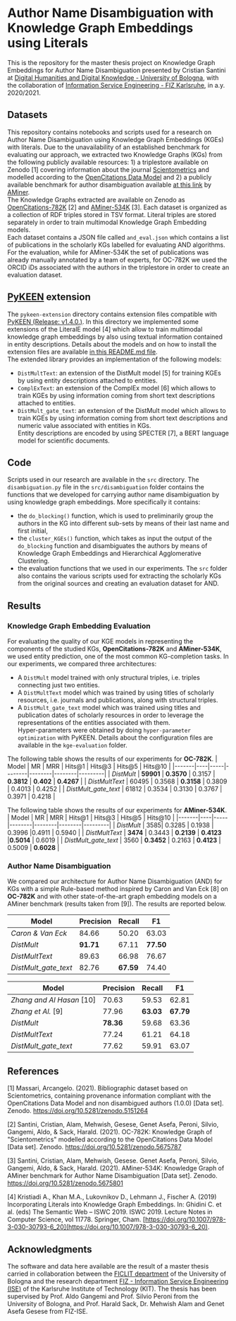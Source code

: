 # Author Name Disambiguation with Knowledge Graph Embeddings using Literals

This is the repository for the master thesis project on Knowledge Graph Embeddings for Author Name Disambiguation presented by Cristian Santini at [Digital Humanities and Digital Knowledge - University of Bologna](https://corsi.unibo.it/2cycle/DigitalHumanitiesKnowledge), with the collaboration of [Information Service Engineering - FIZ Karlsruhe](https://www.fiz-karlsruhe.de/en/forschung/information-service-engineering), in a.y. 2020/2021.

## Datasets

This repository contains notebooks and scripts used for a research on Author Name Disambiguation using Knowledge Graph Embeddings (KGEs) with literals.
Due to the unavailability of an established benchmark for evaluating our approach, we extracted two Knowledge Graphs (KGs) from the following publicly available resources: 1) a triplestore available on Zenodo [1] covering information about the journal [Scientometrics](https://www.springer.com/journal/11192) and modelled according to the [OpenCitations Data Model](https://opencitations.net/model) and 2) a publicly available benchmark for author disambiguation available [at this link](https://static.aminer.cn/misc/na-data-kdd18.zip) by [AMiner](https://www.aminer.org/). <br/>
The Knowledge Graphs extracted are available on Zenodo as [OpenCitations-782K](https://doi.org/10.5281/zenodo.5675787) [2] and [AMiner-534K](https://doi.org/10.5281/zenodo.5675801) [3]. Each dataset is organized as a collection of RDF triples stored in TSV format. Literal triples are stored separately in order to train multimodal Knowledge Graph Embedding models.<br/>
Each dataset contains a JSON file called `and_eval.json` which contains a list of publications in the scholarly KGs labelled for evaluating AND algorithms. For the evaluation, while for AMiner-534K the set of publications was already manually annotated by a team of experts, for OC-782K we used the ORCID iDs associated with the authors in the triplestore in order to create an evaluation dataset.

## [PyKEEN](https://github.com/pykeen/pykeen) extension

The `pykeen-extension` directory contains extension files compatible with [PyKEEN (Release: v1.4.0.)](https://github.com/pykeen/pykeen/releases/tag/v1.4.0). In this directory we implemented some extensions of the LiteralE model [4] which allow to train multimodal knowledge graph embeddings by also using textual information contained in entity descriptions. Details about the models and on how to install the extension files are available [in this README.md file](https://github.com/sntcristian/and-kge/blob/main/pykeen-extension/README.md).<br/>
The extended library provides an implementation of the following models:
- `DistMultText`: an extension of the DistMult model [5] for training KGEs by using entity descriptions attached to entities. 
- `ComplExText`: an extension of the ComplEx model [6] which allows to train KGEs by using information coming from short text descriptions attached to entities.
- `DistMult_gate_text`: an extension of the DistMult model which allows to train KGEs by using information coming from short text descriptions and numeric value associated with entities in KGs.<br/>
Entity descriptions are encoded by using SPECTER [7], a BERT language model for scientific documents.<br/>


## Code

Scripts used in our research are available in the `src` directory. The `disambiguation.py` file in the `src/disambiguation` folder contains the functions that we developed for carrying author name disambiguation by using knowledge graph embeddings. More specifically it contains:
- the `do_blocking()` function, which is used to preliminarily group the authors in the KG into different sub-sets by means of their last name and first initial,
- the `cluster_KGEs()` function, which takes as input the output of the `do_blocking` function and disambiguates the authors by means of Knowledge Graph Embeddings and Hierarchical Agglomerative Clustering.
- the evaluation functions that we used in our experiments.
The `src` folder also contains the various scripts used for extracting the scholarly KGs from the original sources and creating an evaluation dataset for AND.<br/>

## Results

### Knowledge Graph Embedding Evaluation

For evaluating the quality of our KGE models in representing the components of the studied KGs, **OpenCitations-782K** and **AMiner-534K**, we used entity prediction, one of the most common KG-completion tasks. In our experiments, we compared three architectures:
- A `DistMult` model trained with only structural triples, i.e. triples connecting just two entities.
- A `DistMultText` model which was trained by using titles of scholarly resources, i.e. journals and publications, along with structural triples.
- A `DistMult_gate_text` model which was trained using titles and publication dates of scholarly resources in order to leverage the representations of the entities associated with them.<br/>
Hyper-parameters were obtained by doing `hyper-parameter optimization` with PyKEEN. Details about the configuration files are available in the `kge-evaluation` folder.

The following table shows the results of our experiments for **OC-782K**.
| Model | MR | MRR | Hits@1 | Hits@3 | Hits@5 | Hits@10 |
|-------|----|-----|--------|--------|--------|---------|
| *DistMult* | **59901** | **0.3570** | 0.3157 | **0.3812** | **0.402** | **0.4267** |
| *DistMultText* | 60495 | 0.3568 | **0.3158** | 0.3809 | 0.4013 | 0.4252 |
| *DistMult_gate_text* | 61812 | 0.3534 | 0.3130 | 0.3767 | 0.3971 | 0.4218 |

The following table shows the results of our experiments for **AMiner-534K**.
| Model | MR | MRR | Hits@1 | Hits@3 | Hits@5 | Hits@10 |
|-------|----|-----|--------|--------|--------|---------|
| *DistMult* | 3585| 0.3285 | 0.1938 | 0.3996 |0.4911 | 0.5940 |
| *DistMultText* | **3474**	 | 0.3443 | **0.2139** | **0.4123** |**0.5014** | 0.6019 |
| *DistMult_gate_text* | 3560	 | **0.3452** | 0.2163 | **0.4123** | 0.5009 | **0.6028** |

### Author Name Disambiguation

We compared our architecture for Author Name Disambiguation (AND) for KGs with a simple Rule-based method inspired by Caron and Van Eck [8] on **OC-782K** and with other state-of-the-art graph embedding models on a AMiner benchmark (results taken from [9]). The results are reported below.

| Model | Precision | Recall | F1 |
|-------|-----------|--------|----|
| *Caron & Van Eck* | 84.66 | 50.20 | 63.03 |
| *DistMult* | **91.71** | 67.11 | **77.50** |
| *DistMultText* | 89.63 | 66.98 | 76.67 |
| *DistMult_gate_text* | 82.76 | **67.59** | 74.40 |

| Model | Precision | Recall | F1 |
|-------|-----------|--------|----|
| *Zhang and Al Hasan* [10] | 70.63 | 59.53 | 62.81 |
| *Zhang et Al.* [9] |  77.96 | **63.03** |**67.79** |
| *DistMult* | **78.36** | 59.68 | 63.36 |
| *DistMultText* | 77.24 | 61.21 | 64.18 |
| *DistMult_gate_text* | 77.62 | 59.91 | 63.07 |


## References

[1] Massari, Arcangelo. (2021). Bibliographic dataset based on Scientometrics, containing provenance information compliant with the OpenCitations Data Model and non disambigued authors (1.0.0) [Data set]. Zenodo. https://doi.org/10.5281/zenodo.5151264

[2] Santini, Cristian, Alam, Mehwish, Gesese, Genet Asefa, Peroni, Silvio, Gangemi, Aldo, & Sack, Harald. (2021). OC-782K: Knowledge Graph of "Scientometrics" modelled according to the OpenCitations Data Model [Data set]. Zenodo. https://doi.org/10.5281/zenodo.5675787

[3] Santini, Cristian, Alam, Mehwish, Gesese. Genet Asefa, Peroni, Silvio, Gangemi, Aldo, & Sack, Harald. (2021). AMiner-534K: Knowledge Graph of AMiner benchmark for Author Name Disambiguation [Data set]. Zenodo. https://doi.org/10.5281/zenodo.5675801


[4] Kristiadi A., Khan M.A., Lukovnikov D., Lehmann J., Fischer A. (2019) Incorporating Literals into Knowledge Graph Embeddings. In: Ghidini C. et al. (eds) The Semantic Web – ISWC 2019. ISWC 2019. Lecture Notes in Computer Science, vol 11778. Springer, Cham. [https://doi.org/10.1007/978-3-030-30793-6_20](https://doi.org/10.1007/978-3-030-30793-6_20).

## Acknowledgments

The software and data here available are the result of a master thesis carried in collaboration between the [FICLIT department](https://ficlit.unibo.it/it) of the University of Bologna and the research department [FIZ - Information Service Engineering (ISE)](https://www.fiz-karlsruhe.de/index.php/en/forschung/information-service-engineering) of the Karlsruhe Institute of Technology (KIT). The thesis has been supervised by Prof. Aldo Gangemi and Prof. Silvio Peroni from the University of Bologna, and Prof. Harald Sack, Dr. Mehwish Alam and Genet Asefa Gesese from FIZ-ISE.		

